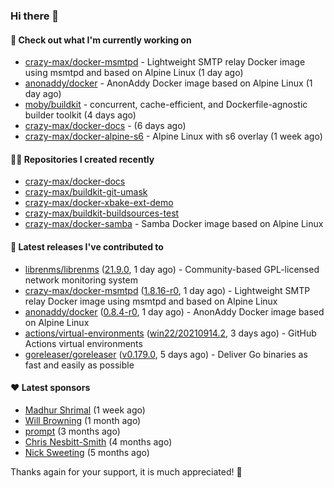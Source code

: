 ### Hi there 👋

#### 👷 Check out what I'm currently working on

- [crazy-max/docker-msmtpd](https://github.com/crazy-max/docker-msmtpd) - Lightweight SMTP relay Docker image using msmtpd and based on Alpine Linux (1 day ago)
- [anonaddy/docker](https://github.com/anonaddy/docker) - AnonAddy Docker image based on Alpine Linux (1 day ago)
- [moby/buildkit](https://github.com/moby/buildkit) - concurrent, cache-efficient, and Dockerfile-agnostic builder toolkit (4 days ago)
- [crazy-max/docker-docs](https://github.com/crazy-max/docker-docs) -  (6 days ago)
- [crazy-max/docker-alpine-s6](https://github.com/crazy-max/docker-alpine-s6) - Alpine Linux with s6 overlay (1 week ago)

#### 👨‍💻 Repositories I created recently

- [crazy-max/docker-docs](https://github.com/crazy-max/docker-docs)
- [crazy-max/buildkit-git-umask](https://github.com/crazy-max/buildkit-git-umask)
- [crazy-max/docker-xbake-ext-demo](https://github.com/crazy-max/docker-xbake-ext-demo)
- [crazy-max/buildkit-buildsources-test](https://github.com/crazy-max/buildkit-buildsources-test)
- [crazy-max/docker-samba](https://github.com/crazy-max/docker-samba) - Samba Docker image based on Alpine Linux

#### 🚀 Latest releases I've contributed to

- [librenms/librenms](https://github.com/librenms/librenms) ([21.9.0](https://github.com/librenms/librenms/releases/tag/21.9.0), 1 day ago) - Community-based GPL-licensed network monitoring system
- [crazy-max/docker-msmtpd](https://github.com/crazy-max/docker-msmtpd) ([1.8.16-r0](https://github.com/crazy-max/docker-msmtpd/releases/tag/1.8.16-r0), 1 day ago) - Lightweight SMTP relay Docker image using msmtpd and based on Alpine Linux
- [anonaddy/docker](https://github.com/anonaddy/docker) ([0.8.4-r0](https://github.com/anonaddy/docker/releases/tag/0.8.4-r0), 1 day ago) - AnonAddy Docker image based on Alpine Linux
- [actions/virtual-environments](https://github.com/actions/virtual-environments) ([win22/20210914.2](https://github.com/actions/virtual-environments/releases/tag/win22%2F20210914.2), 3 days ago) - GitHub Actions virtual environments
- [goreleaser/goreleaser](https://github.com/goreleaser/goreleaser) ([v0.179.0](https://github.com/goreleaser/goreleaser/releases/tag/v0.179.0), 5 days ago) - Deliver Go binaries as fast and easily as possible

#### ❤️ Latest sponsors
- [Madhur Shrimal](https://github.com/shrimalmadhur) (1 week ago)
- [Will Browning](https://github.com/willbrowningme) (1 month ago)
- [prompt](https://github.com/pr-mpt) (3 months ago)
- [Chris Nesbitt-Smith](https://github.com/chrisns) (4 months ago)
- [Nick Sweeting](https://github.com/pirate) (5 months ago)

Thanks again for your support, it is much appreciated! 🙏
